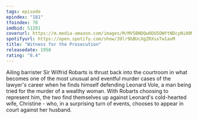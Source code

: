 ```yaml
---
tags: episode
epindex: "181"
tfoindex: 70
imdbid: 51201
coverurl: https://m.media-amazon.com/images/M/MV5BNDQwODU5OWYtNDcyNi00MDQ1LThiOGMtZDkwNWJiM2Y3MDg0XkEyXkFqcGdeQXVyMDI2NDg0NQ@@._V1_SX202_CR0,0,202,300_.jpg
spotifyurl: https://open.spotify.com/show/39lr9bBUcXgZRXsxTw1axM
title: "Witness for the Prosecution"
releasedate: 1958
rating: "8.4"
---
```


Ailing barrister Sir Wilfrid Robarts is thrust back into the courtroom in what becomes one of the most unusual and eventful murder cases of the lawyer's career when he finds himself defending Leonard Vole, a man being tried for the murder of a wealthy woman. With Robarts choosing to represent him, the two find themselves up against Leonard's cold-hearted wife, Christine - who, in a surprising turn of events, chooses to appear in court against her husband.